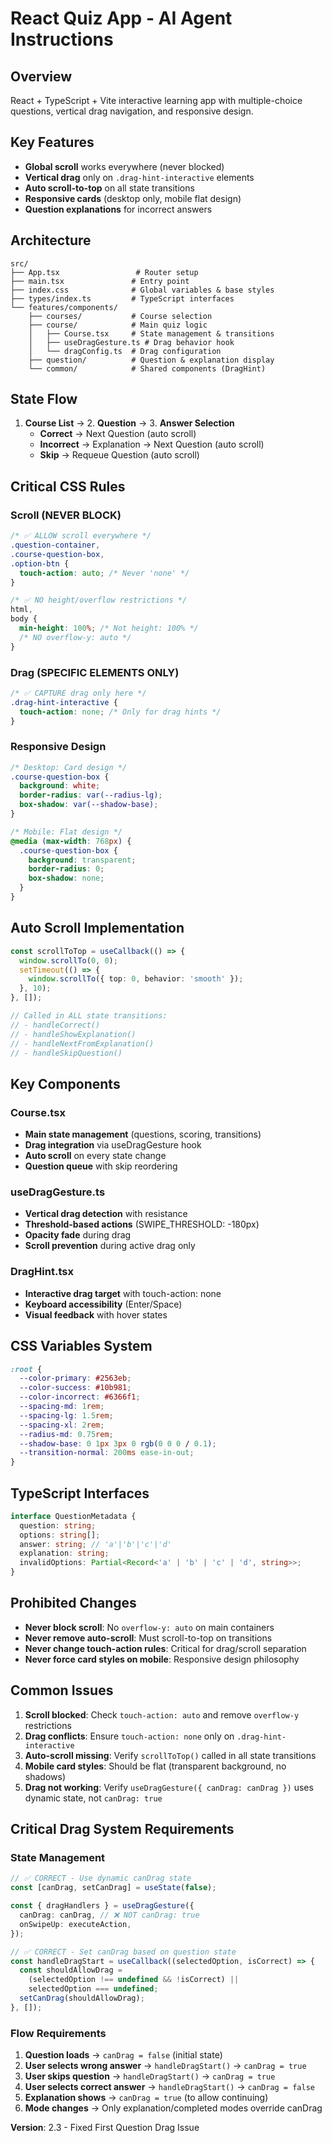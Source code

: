 # React Quiz App - AI Agent Instructions

## Overview

React + TypeScript + Vite interactive learning app with multiple-choice questions, vertical drag navigation, and responsive design.

## Key Features

- **Global scroll** works everywhere (never blocked)
- **Vertical drag** only on `.drag-hint-interactive` elements
- **Auto scroll-to-top** on all state transitions
- **Responsive cards** (desktop only, mobile flat design)
- **Question explanations** for incorrect answers

## Architecture

```
src/
├── App.tsx                 # Router setup
├── main.tsx               # Entry point
├── index.css              # Global variables & base styles
├── types/index.ts         # TypeScript interfaces
└── features/components/
    ├── courses/           # Course selection
    ├── course/            # Main quiz logic
    │   ├── Course.tsx     # State management & transitions
    │   ├── useDragGesture.ts # Drag behavior hook
    │   └── dragConfig.ts  # Drag configuration
    ├── question/          # Question & explanation display
    └── common/            # Shared components (DragHint)
```

## State Flow

1. **Course List** → 2. **Question** → 3. **Answer Selection**
   - **Correct** → Next Question (auto scroll)
   - **Incorrect** → Explanation → Next Question (auto scroll)
   - **Skip** → Requeue Question (auto scroll)

## Critical CSS Rules

### Scroll (NEVER BLOCK)

```css
/* ✅ ALLOW scroll everywhere */
.question-container,
.course-question-box,
.option-btn {
  touch-action: auto; /* Never 'none' */
}

/* ✅ NO height/overflow restrictions */
html,
body {
  min-height: 100%; /* Not height: 100% */
  /* NO overflow-y: auto */
}
```

### Drag (SPECIFIC ELEMENTS ONLY)

```css
/* ✅ CAPTURE drag only here */
.drag-hint-interactive {
  touch-action: none; /* Only for drag hints */
}
```

### Responsive Design

```css
/* Desktop: Card design */
.course-question-box {
  background: white;
  border-radius: var(--radius-lg);
  box-shadow: var(--shadow-base);
}

/* Mobile: Flat design */
@media (max-width: 768px) {
  .course-question-box {
    background: transparent;
    border-radius: 0;
    box-shadow: none;
  }
}
```

## Auto Scroll Implementation

```typescript
const scrollToTop = useCallback(() => {
  window.scrollTo(0, 0);
  setTimeout(() => {
    window.scrollTo({ top: 0, behavior: 'smooth' });
  }, 10);
}, []);

// Called in ALL state transitions:
// - handleCorrect()
// - handleShowExplanation()
// - handleNextFromExplanation()
// - handleSkipQuestion()
```

## Key Components

### Course.tsx

- **Main state management** (questions, scoring, transitions)
- **Drag integration** via useDragGesture hook
- **Auto scroll** on every state change
- **Question queue** with skip reordering

### useDragGesture.ts

- **Vertical drag detection** with resistance
- **Threshold-based actions** (SWIPE_THRESHOLD: -180px)
- **Opacity fade** during drag
- **Scroll prevention** during active drag only

### DragHint.tsx

- **Interactive drag target** with touch-action: none
- **Keyboard accessibility** (Enter/Space)
- **Visual feedback** with hover states

## CSS Variables System

```css
:root {
  --color-primary: #2563eb;
  --color-success: #10b981;
  --color-incorrect: #6366f1;
  --spacing-md: 1rem;
  --spacing-lg: 1.5rem;
  --spacing-xl: 2rem;
  --radius-md: 0.75rem;
  --shadow-base: 0 1px 3px 0 rgb(0 0 0 / 0.1);
  --transition-normal: 200ms ease-in-out;
}
```

## TypeScript Interfaces

```typescript
interface QuestionMetadata {
  question: string;
  options: string[];
  answer: string; // 'a'|'b'|'c'|'d'
  explanation: string;
  invalidOptions: Partial<Record<'a' | 'b' | 'c' | 'd', string>>;
}
```

## Prohibited Changes

- **Never block scroll**: No `overflow-y: auto` on main containers
- **Never remove auto-scroll**: Must scroll-to-top on transitions
- **Never change touch-action rules**: Critical for drag/scroll separation
- **Never force card styles on mobile**: Responsive design philosophy

## Common Issues

1. **Scroll blocked**: Check `touch-action: auto` and remove `overflow-y` restrictions
2. **Drag conflicts**: Ensure `touch-action: none` only on `.drag-hint-interactive`
3. **Auto-scroll missing**: Verify `scrollToTop()` called in all state transitions
4. **Mobile card styles**: Should be flat (transparent background, no shadows)
5. **Drag not working**: Verify `useDragGesture({ canDrag: canDrag })` uses dynamic state, not `canDrag: true`

## Critical Drag System Requirements

### State Management

```typescript
// ✅ CORRECT - Use dynamic canDrag state
const [canDrag, setCanDrag] = useState(false);

const { dragHandlers } = useDragGesture({
  canDrag: canDrag, // ❌ NOT canDrag: true
  onSwipeUp: executeAction,
});

// ✅ CORRECT - Set canDrag based on question state
const handleDragStart = useCallback((selectedOption, isCorrect) => {
  const shouldAllowDrag =
    (selectedOption !== undefined && !isCorrect) ||
    selectedOption === undefined;
  setCanDrag(shouldAllowDrag);
}, []);
```

### Flow Requirements

1. **Question loads** → `canDrag = false` (initial state)
2. **User selects wrong answer** → `handleDragStart()` → `canDrag = true`
3. **User skips question** → `handleDragStart()` → `canDrag = true`
4. **User selects correct answer** → `handleDragStart()` → `canDrag = false`
5. **Explanation shows** → `canDrag = true` (to allow continuing)
6. **Mode changes** → Only explanation/completed modes override canDrag

**Version**: 2.3 - Fixed First Question Drag Issue
